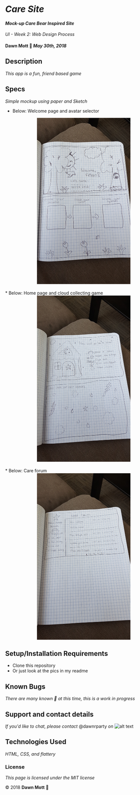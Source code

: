 <!-- Twitter icon from https://github.com/carlsednaoui/gitsocial -->
[1.1]: http://i.imgur.com/tXSoThF.png (twitter icon with padding)

# _Care Site_

#### _Mock-up Care Bear Inspired Site_
_UI - Week 2: Web Design Process_

#### **Dawn Mott** :sunrise_over_mountains: _May 30th, 2018_

## Description

_This app is a fun, friend based game_

## Specs
_Simple mockup using paper and Sketch_

* Below: Welcome page and avatar selector
<div style="text-align:center"><img src="./img/care1.jpg" alt="mock up of site drawn by hand" width="300"></div>
<br>
* Below: Home page and cloud collecting game
<div style="text-align:center"><img src="./img/care2.jpg" alt="mock up of site drawn by hand" width="300"></div>
<br>
* Below: Care forum
<div style="text-align:center"><img src="./img/care3.jpg" alt="mock up of site drawn by hand" width="300"></div>


## Setup/Installation Requirements

* Clone this repository
* Or just look at the pics in my readme


## Known Bugs

_There are many known :bug: at this time, this is a work in progress_

## Support and contact details

_If you'd like to chat, please contact_ @dawnrparty _on_ ![alt text][1.1]

## Technologies Used

_HTML, CSS, and flattery_

### License

*This page is licensed under the MIT license*

&copy; 2018 **Dawn Mott** :sunrise_over_mountains:
